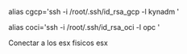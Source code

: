 alias cgcp='ssh -i /root/.ssh/id_rsa_gcp -l kynadm '  


alias coci='ssh -i /root/.ssh/id_rsa_oci -l opc '


Conectar a los esx fisicos
esx 